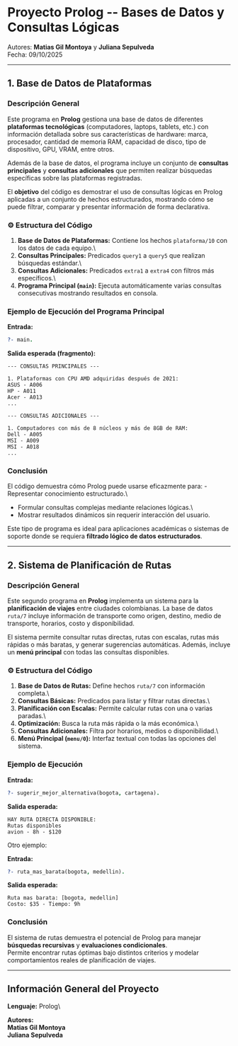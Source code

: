 #  Proyecto Prolog -- Bases de Datos y Consultas Lógicas

Autores: **Matias Gil Montoya** y **Juliana Sepulveda**\
Fecha: 09/10/2025

------------------------------------------------------------------------

##  1. Base de Datos de Plataformas

###  Descripción General

Este programa en **Prolog** gestiona una base de datos de diferentes
**plataformas tecnológicas** (computadores, laptops, tablets, etc.) con
información detallada sobre sus características de hardware: marca,
procesador, cantidad de memoria RAM, capacidad de disco, tipo de
dispositivo, GPU, VRAM, entre otros.

Además de la base de datos, el programa incluye un conjunto de
**consultas principales** y **consultas adicionales** que permiten
realizar búsquedas específicas sobre las plataformas registradas.

El **objetivo** del código es demostrar el uso de consultas lógicas en
Prolog aplicadas a un conjunto de hechos estructurados, mostrando cómo
se puede filtrar, comparar y presentar información de forma declarativa.

### ⚙️ Estructura del Código

1.  **Base de Datos de Plataformas:** Contiene los hechos
    `plataforma/10` con los datos de cada equipo.\
2.  **Consultas Principales:** Predicados `query1` a `query5` que
    realizan búsquedas estándar.\
3.  **Consultas Adicionales:** Predicados `extra1` a `extra4` con
    filtros más específicos.\
4.  **Programa Principal (`main`):** Ejecuta automáticamente varias
    consultas consecutivas mostrando resultados en consola.

###  Ejemplo de Ejecución del Programa Principal

**Entrada:**

``` prolog
?- main.
```

**Salida esperada (fragmento):**

    --- CONSULTAS PRINCIPALES ---

    1. Plataformas con CPU AMD adquiridas después de 2021:
    ASUS - A006
    HP - A011
    Acer - A013
    ...

    --- CONSULTAS ADICIONALES ---

    1. Computadores con más de 8 núcleos y más de 8GB de RAM:
    Dell - A005
    MSI - A009
    MSI - A018
    ...

###  Conclusión

El código demuestra cómo Prolog puede usarse eficazmente para: -
Representar conocimiento estructurado.\
- Formular consultas complejas mediante relaciones lógicas.\
- Mostrar resultados dinámicos sin requerir interacción del usuario.

Este tipo de programa es ideal para aplicaciones académicas o sistemas
de soporte donde se requiera **filtrado lógico de datos estructurados**.

------------------------------------------------------------------------

##  2. Sistema de Planificación de Rutas

###  Descripción General

Este segundo programa en **Prolog** implementa un sistema para la
**planificación de viajes** entre ciudades colombianas. La base de datos
`ruta/7` incluye información de transporte como origen, destino, medio
de transporte, horarios, costo y disponibilidad.

El sistema permite consultar rutas directas, rutas con escalas, rutas
más rápidas o más baratas, y generar sugerencias automáticas. Además,
incluye un **menú principal** con todas las consultas disponibles.

### ⚙️ Estructura del Código

1.  **Base de Datos de Rutas:** Define hechos `ruta/7` con información
    completa.\
2.  **Consultas Básicas:** Predicados para listar y filtrar rutas
    directas.\
3.  **Planificación con Escalas:** Permite calcular rutas con una o
    varias paradas.\
4.  **Optimización:** Busca la ruta más rápida o la más económica.\
5.  **Consultas Adicionales:** Filtra por horarios, medios o
    disponibilidad.\
6.  **Menú Principal (`menu/0`):** Interfaz textual con todas las
    opciones del sistema.

###  Ejemplo de Ejecución

**Entrada:**

``` prolog
?- sugerir_mejor_alternativa(bogota, cartagena).
```

**Salida esperada:**

    HAY RUTA DIRECTA DISPONIBLE:
    Rutas disponibles
    avion - 8h - $120

Otro ejemplo:

**Entrada:**

``` prolog
?- ruta_mas_barata(bogota, medellin).
```

**Salida esperada:**

    Ruta mas barata: [bogota, medellin]
    Costo: $35 - Tiempo: 9h

###  Conclusión

El sistema de rutas demuestra el potencial de Prolog para manejar
**búsquedas recursivas** y **evaluaciones condicionales**.\
Permite encontrar rutas óptimas bajo distintos criterios y modelar
comportamientos reales de planificación de viajes.

------------------------------------------------------------------------

##  Información General del Proyecto

**Lenguaje:** Prolog\  

**Autores:**\
**Matias Gil Montoya**\
**Juliana Sepulveda**
